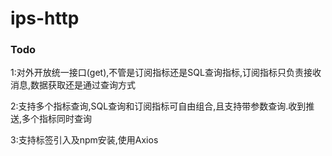 # ips-http

<h3>Todo</h3>

1:对外开放统一接口(get),不管是订阅指标还是SQL查询指标,订阅指标只负责接收消息,数据获取还是通过查询方式

2:支持多个指标查询,SQL查询和订阅指标可自由组合,且支持带参数查询.收到推送,多个指标同时查询

3:支持标签引入及npm安装,使用Axios

